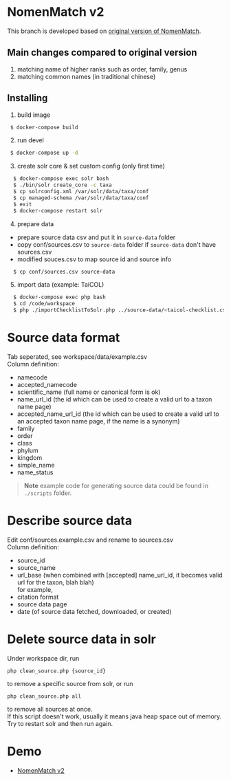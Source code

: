 # NomenMatch v2
  
This branch is developed based on [original version of NomenMatch](https://github.com/TaiBIF/NomenMatch/tree/master).

## Main changes compared to original version

1. matching name of higher ranks such as order, family, genus
2. matching common names (in traditional chinese) 

## Installing

1) build image

```bash
 $ docker-compose build
```

2) run devel

```bash
 $ docker-compose up -d
```

3) create solr core & set custom config (only first time)

```bash
  $ docker-compose exec solr bash
  $ ./bin/solr create_core -c taxa
  $ cp solrconfig.xml /var/solr/data/taxa/conf
  $ cp managed-schema /var/solr/data/taxa/conf
  $ exit
  $ docker-compose restart solr
```

4) prepare data

- prepare source data csv and put it in `source-data` folder 
- copy conf/sources.csv to `source-data` folder if `source-data` don't have sources.csv
- modified souces.csv to map source id and source info

```bash
  $ cp conf/sources.csv source-data 
```

5) import data (example: TaiCOL)

```bash
  $ docker-compose exec php bash
  $ cd /code/workspace
  $ php ./importChecklistToSolr.php ../source-data/<taicol-checklist.csv> taicol
```

# Source data format

Tab seperated, see workspace/data/example.csv  
Column definition:
- namecode
- accepted_namecode
- scientific_name (full name or canonical form is ok)
- name_url_id (the id which can be used to create a valid url to a taxon name page)
- accepted_name_url_id (the id which can be used to create a valid url to an accepted taxon name page, if the name is a synonym)
- family
- order
- class
- phylum
- kingdom
- simple_name
- name_status

> **Note**
> example code for generating source data could be found in `./scripts` folder.

# Describe source data

Edit conf/sources.example.csv and rename to sources.csv  
Column definition:  
- source_id
- source_name
- url_base (when combined with [accepted] name_url_id, it becomes valid url for the taxon, blah blah)  
for example,
- citation format
- source data page
- date (of source data fetched, downloaded, or created)

# Delete source data in solr

Under workspace dir, run  
```
php clean_source.php {source_id}
```  
to remove a specific source from solr, or run  
```
php clean_source.php all
```
to remove all sources at once.  
If this script doesn't work, usually it means java heap space out of memory. Try to restart solr and then run again.  

# Demo
- [NomenMatch v2](http://match.taibif.tw/v2/index.html)
